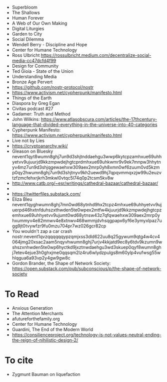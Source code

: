 - Superbloom
- The Shallows
- Human Forever
- A Web of Our Own Making
- Digital Liturgies
- Garden to City
- Social Dilemma
- Wendell Berry - Discipline and Hope
- Center for Humane Technology
- Ross Ulbricht https://rossulbricht.medium.com/decentralize-social-media-cc47dcfd4f99
- Design for Community
- Ted Gioia - State of the Union
- Understanding Media
- Bronze Age Pervert
- https://github.com/nostr-protocol/nostr
- https://www.activism.net/cypherpunk/manifesto.html
- Things of the Earth
- Diaspora by Greg Egan
- Civitas podcast #27
- Gadamer: Truth and Method
- John Wilkins: https://www.atlasobscura.com/articles/the-17thcentury-language-that-divided-everything-in-the-universe-into-40-categories
- Cypherpunk Manifesto: https://www.activism.net/cypherpunk/manifesto.html
- Live not by Lies
- https://cryptoanarchy.wiki/
- Gleason on Bluesky nevent1qyt8wumn8ghj7un9d3shjtnddaehgu3wwp6kytcpzamhxue69uhhyetvv9ujuurjd9kkzmpwdejhgtcprdmhxue69uhkwmr9v9ek7mnpw3hhytnyv4mz7un9d3shjqgewaehxw309aex2mrp0yh8xmn0wf6zuum0vd5kzmp0qy2hwumn8ghj7un9d3shjtnyv9kh2uewd9hj7qpqvmmqxzjw99u2euzvtzfzmcfehxrjkrh3mkwl0vtqc5l74q0p2tcsm5kv8w
- http://www.catb.org/~esr/writings/cathedral-bazaar/cathedral-bazaar/
- [Localism]: https://repository.rit.edu/cgi/viewcontent.cgi?article=1013&context=jes
- https://twitterfiles.substack.com/
- Eliza Bleu nevent1qyghwumn8ghj7mn0wd68ytnhd9hx2tcpz4mhxue69uhhyetvv9ujuerpd46hxtnfduhszxthwden5te0wpex2mtfw4kjuurjd9kkzmpwdejhgtcpzemhxue69uhhyetvv9ujumt0wd68ytnsw43z7qfqwaehxw309aex2mrp0yhxummyv4e82mnwv4e8xtnwv468wmmjdvhsqgpapx6yf6e3ymyxlpaz7ugg9jt0tvywfzr9fu0mzu704pr7wz026gcr82cp
- You wouldn't zap a car crash nostr:nevent1qvzqqqqqqypzqmjxss3dld622uu8q25gywum9qtg4w4cv4064jmg20xsac2aam5nqyvhwumn8ghj7urjv4kkjatd9ec8y6tdv9kzumn9wshszxnhwden5te0wp6hyctkd9jxztnwdaehgu3wd3skuep0qyf8wumn8ghj7etev4ejue3h0ghxjme0qqsqm2lz4ru6wlydzpulgs8m60ylp4vufwsg55whlqgua6a93vp2y4gw9gw8c
- Gordon Brander, the Shape of Network Society: https://open.substack.com/pub/subconscious/p/the-shape-of-network-society


# To Read

- Anxious Generation
- The Attention Merchants
- afutureforthefamily.org
- Center for Humane Technology
- Guardini, The End of the Modern World
- https://consilienceproject.org/technology-is-not-values-neutral-ending-the-reign-of-nihilistic-design-2/

# To cite

- Zygmunt Bauman on liquefaction
